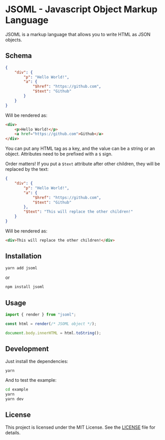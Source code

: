 # JSOML - Javascript Object Markup Language

JSOML is a markup language that allows you to write HTML as JSON objects.

## Schema

```json
{
    "div": {
        "p": "Hello World!",
        "a": {
            "$href": "https://github.com",
            "$text": "Github"
        }
    }
}
```

Will be rendered as:

```html
<div>
    <p>Hello World!</p>
    <a href="https://github.com">Github</a>
</div>
```

You can put any HTML tag as a key, and the value can be a string or an object.
Attributes need to be prefixed with a `$` sign.

Order matters!
If you put a `$text` attribute after other children, they will be replaced by the text:

```json
{
    "div": {
        "p": "Hello World!",
        "a": {
            "$href": "https://github.com",
            "$text": "Github"
        },
        "$text": "This will replace the other children!"
    }
}
```

Will be rendered as:

```html
<div>This will replace the other children!</div>
```

## Installation

```bash
yarn add jsoml
```

or

```bash
npm install jsoml
```

## Usage

```typescript
import { render } from "jsoml";

const html = render(/* JSOML object */);

document.body.innerHTML = html.toString();
```

## Development

Just install the dependencies:

```bash
yarn
```

And to test the example:

```bash
cd example
yarn
yarn dev
```

## License

This project is licensed under the MIT License.
See the [LICENSE](./LICENSE.md) file for details.
